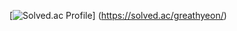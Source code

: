 [![Solved.ac Profile](http://mazassumnida.wtf/api/v2/generate_badge?boj=greathyeon)]
(https://solved.ac/greathyeon/)
